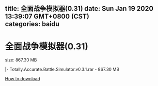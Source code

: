 
title: 全面战争模拟器(0.31)
date: Sun Jan 19 2020 13:39:07 GMT+0800 (CST)    
categories: baidu
---

# 全面战争模拟器(0.31)
size: 867.30 MB
 
 
|- Totally.Accurate.Battle.Simulator.v0.3.1.rar - 867.30 MB

[How to download](https://bpcam.bemobtrk.com/go/2ceec3aa-1ca2-46d6-b9ff-aaa5c184517c?jno=1139)